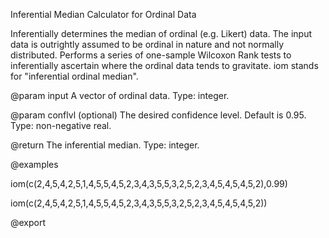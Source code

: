 Inferential Median Calculator for Ordinal Data


Inferentially determines the median of ordinal (e.g. Likert) data. The input data is outrightly assumed to be ordinal in nature and not normally distributed. Performs a series of one-sample Wilcoxon Rank tests to inferentially ascertain where the ordinal data tends to gravitate. iom stands for "inferential ordinal median".

@param input A vector of ordinal data. Type: integer.

@param conflvl (optional) The desired confidence level. Default is 0.95. Type: non-negative real.

@return The inferential median. Type: integer.

@examples

iom(c(2,4,5,4,2,5,1,4,5,5,4,5,2,3,4,3,5,5,3,2,5,2,3,4,5,4,5,4,5,2),0.99)

iom(c(2,4,5,4,2,5,1,4,5,5,4,5,2,3,4,3,5,5,3,2,5,2,3,4,5,4,5,4,5,2))

@export
